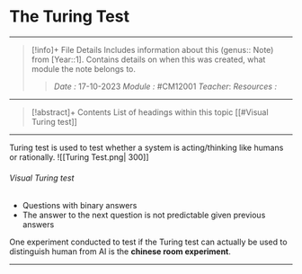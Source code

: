 # The Turing Test
---
> [!info]+ File Details
> Includes information about this (genus:: Note) from [Year::1]. Contains details on when this was created, what module the note belongs to.
> > *Date :*  17-10-2023
> > *Module :* #CM12001 
> > *Teacher*: 
> > *Resources :*

---
> [!abstract]+ Contents
> List of headings within this topic
> [[#Visual Turing test]]
--- 

Turing test is used to test whether a system is acting/thinking like humans or rationally. 
![[Turing Test.png| 300]]

###### Visual Turing test
- Questions with binary answers 
- The answer to the next question is not predictable given previous answers

One experiment conducted to test if the Turing test can actually be used to distinguish human from AI is the **chinese room experiment**.

---